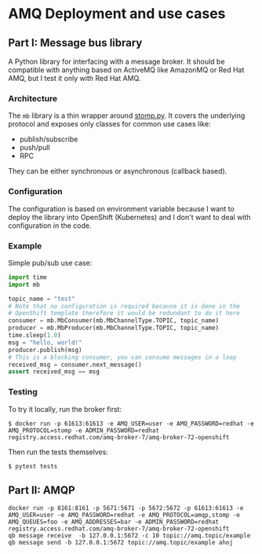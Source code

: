 # AMQ Deployment and use cases

## Part I: Message bus library

A Python library for interfacing with a message broker. It should be 
compatible with anything based on ActiveMQ like AmazonMQ or Red Hat
AMQ, but I test it only with Red Hat AMQ.

### Architecture

The `mb` library is a thin wrapper around [stomp.py](https://pypi.org/project/stomp.py/).
It covers the underlying protocol and exposes only classes for common
use cases like:
 * publish/subscribe
 * push/pull
 * RPC

They can be either synchronous or asynchronous (callback based).

### Configuration

The configuration is based on environment variable because I want to deploy
the library into OpenShift (Kubernetes) and I don't want to deal with
configuration in the code.

### Example

Simple pub/sub use case:
```python
import time
import mb

topic_name = "test"
# Note that no configuration is required because it is done in the
# OpenShift template therefore it would be redundant to do it here
consumer = mb.MbConsumer(mb.MbChannelType.TOPIC, topic_name)
producer = mb.MbProducer(mb.MbChannelType.TOPIC, topic_name)
time.sleep(1.0)
msg = "hello, world!"
producer.publish(msg)
# This is a blocking consumer, you can consume messages in a loop
received_msg = consumer.next_message()
assert received_msg == msg
```

### Testing

To try it locally, run the broker first:
```
$ docker run -p 61613:61613 -e AMQ_USER=user -e AMQ_PASSWORD=redhat -e AMQ_PROTOCOL=stomp -e ADMIN_PASSWORD=redhat registry.access.redhat.com/amq-broker-7/amq-broker-72-openshift
```
Then run the tests themselves:
```
$ pytest tests
```

## Part II: AMQP

```
docker run -p 8161:8161 -p 5671:5671 -p 5672:5672 -p 61613:61613 -e AMQ_USER=user -e AMQ_PASSWORD=redhat -e AMQ_PROTOCOL=amqp,stomp -e AMQ_QUEUES=foo -e AMQ_ADDRESSES=bar -e ADMIN_PASSWORD=redhat registry.access.redhat.com/amq-broker-7/amq-broker-72-openshift
qb message receive  -b 127.0.0.1:5672 -c 10 topic://amq.topic/example
qb message send -b 127.0.0.1:5672 topic://amq.topic/example ahoj
```
